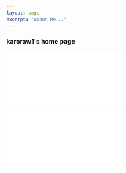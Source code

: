 ```yaml
---
layout: page
excerpt: "About Me..."
---
```


### karoraw1's home page 

![Link to CV](docs/CV_V1.pdf)
![Link to EHE Retreat Poster](docs/EHE2019KAW_final_poster.pdf)

